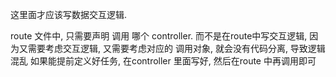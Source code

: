 这里面才应该写数据交互逻辑. 

route 文件中, 只需要声明 调用 哪个 controller. 
而不是在route中写交互逻辑, 因为又需要考虑交互逻辑, 又需要考虑对应的 调用对象, 就会没有代码分离, 导致逻辑混乱
如果能提前定义好任务, 在controller 里面写好, 然后在route 中再调用即可



